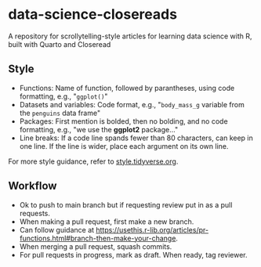 # data-science-closereads

A repository for scrollytelling-style articles for learning data science with R, built with Quarto and Closeread

## Style

- Functions: Name of function, followed by parantheses, using code formatting, e.g., "`ggplot()`"
- Datasets and variables: Code format, e.g., "`body_mass_g` variable from the `penguins` data frame"
- Packages: First mention is bolded, then no bolding, and no code formatting, e.g., "we use the **ggplot2** package..."
- Line breaks: If a code line spands fewer than 80 characters, can keep in one line. If the line is wider, place each argument on its own line.

For more style guidance, refer to [style.tidyverse.org](https://style.tidyverse.org/).

## Workflow

- Ok to push to main branch but if requesting review put in as a pull requests.
- When making a pull request, first make a new branch.
- Can follow guidance at <https://usethis.r-lib.org/articles/pr-functions.html#branch-then-make-your-change>.
- When merging a pull request, squash commits.
- For pull requests in progress, mark as draft. When ready, tag reviewer.
